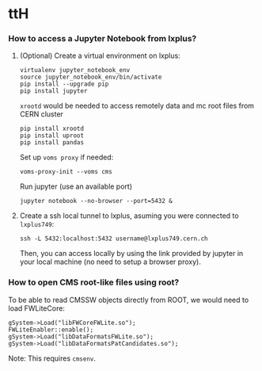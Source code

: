 # ttH



### How to access a Jupyter Notebook from lxplus?

1. (Optional) Create a virtual environment on lxplus:

   ```
   virtualenv jupyter_notebook_env
   source jupyter_notebook_env/bin/activate
   pip install --upgrade pip
   pip install jupyter
   ```

   `xrootd` would be needed to access remotely data and mc root files
   from CERN cluster

   ```
   pip install xrootd
   pip install uproot
   pip install pandas
   ```

   Set up `voms proxy` if needed:

   ```
   voms-proxy-init --voms cms
   ```

   Run jupyter (use an available port)

   ```
   jupyter notebook --no-browser --port=5432 &
   ```

2. Create a ssh local tunnel to lxplus, asuming you were connected to `lxplus749`:

   ```
   ssh -L 5432:localhost:5432 username@lxplus749.cern.ch
   ```

   Then, you can access locally by using the link provided by jupyter in your local
   machine (no need to setup a browser proxy).


### How to open CMS root-like files using root?

To be able to read CMSSW objects directly from ROOT, we would need
to load FWLiteCore:

```
gSystem->Load("libFWCoreFWLite.so");
FWLiteEnabler::enable();
gSystem->Load("libDataFormatsFWLite.so");
gSystem->Load("libDataFormatsPatCandidates.so");
```

Note: This requires `cmsenv`.